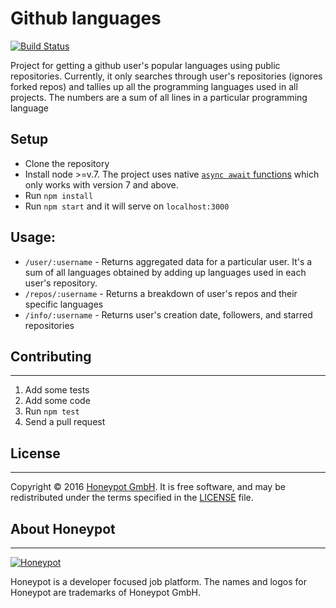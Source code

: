 # Github languages
[![Build Status](https://travis-ci.org/honeypotio/git-lang.svg)][travis]

Project for getting a github user's popular languages using public repositories. Currently, it only searches through user's repositories (ignores forked repos) and tallies up all the programming languages used in all projects. The numbers are a sum of all lines in a particular programming language

## Setup
- Clone the repository
- Install node >=v.7. The project uses native [`async await` functions](https://developer.mozilla.org/en-US/docs/Web/JavaScript/Reference/Statements/async_function) which only works with version 7 and above.
- Run `npm install`
- Run `npm start` and it will serve on `localhost:3000`

## Usage:
- `/user/:username` - Returns aggregated data for a particular user. It's a sum of all languages obtained by adding up languages used in each user's repository.
- `/repos/:username` - Returns a breakdown of user's repos and their specific languages
- `/info/:username` - Returns user's creation date, followers, and starred repositories

## Contributing
------------

1. Add some tests
1. Add some code
1. Run `npm test`
1. Send a pull request

## License
-------

Copyright © 2016 [Honeypot GmbH][honeypotio]. It is free software, and may be
redistributed under the terms specified in the [LICENSE](/LICENSE) file.

## About Honeypot
--------------

[![Honeypot](https://www.honeypot.io/logo.png)][honeypotio]

Honeypot is a developer focused job platform.
The names and logos for Honeypot are trademarks of Honeypot GmbH.

[travis]: https://travis-ci.org/honeypotio/git-lang
[honeypotio]: https://www.honeypot.io?utm_source=github
